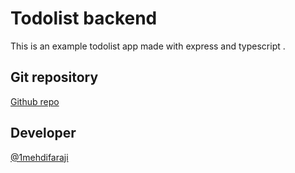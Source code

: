 # Todolist backend

This is an example todolist app made with express and typescript .

## Git repository

[Github repo](https://github.com/1mehdifaraji/todolist-backend.git)

## Developer

[@1mehdifaraji](https://github.com/1mehdifaraji)
